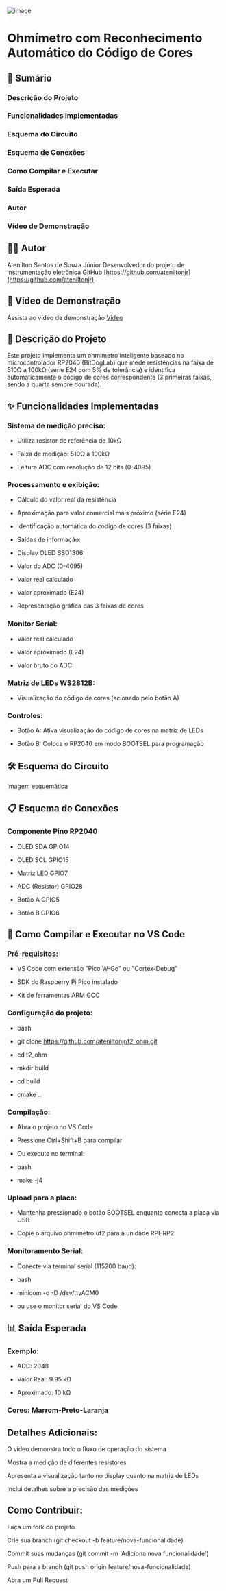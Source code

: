 ![image](https://github.com/user-attachments/assets/f2a5c9b8-6208-4723-8f46-1d74be421827)
# Ohmímetro com Reconhecimento Automático do Código de Cores
## 📌 Sumário
### Descrição do Projeto

### Funcionalidades Implementadas

### Esquema do Circuito

### Esquema de Conexões

### Como Compilar e Executar

### Saída Esperada

### Autor

### Vídeo de Demonstração


## 👨‍💻 Autor
Atenilton Santos de Souza Júnior
Desenvolvedor do projeto de instrumentação eletrônica
GitHub [https://github.com/ateniltonjr](https://github.com/ateniltonjr)

## 🎥 Vídeo de Demonstração
Assista ao vídeo de demonstração
[Vídeo](#link)

## 📝 Descrição do Projeto
Este projeto implementa um ohmímetro inteligente baseado no microcontrolador RP2040 (BitDogLab) que mede resistências na faixa de 510Ω a 100kΩ (série E24 com 5% de tolerância) e identifica automaticamente o código de cores correspondente (3 primeiras faixas, sendo a quarta sempre dourada).

## ✨ Funcionalidades Implementadas
### Sistema de medição preciso:

- Utiliza resistor de referência de 10kΩ

- Faixa de medição: 510Ω a 100kΩ

- Leitura ADC com resolução de 12 bits (0-4095)

### Processamento e exibição:

- Cálculo do valor real da resistência

- Aproximação para valor comercial mais próximo (série E24)

- Identificação automática do código de cores (3 faixas)

- Saídas de informação:

- Display OLED SSD1306:

- Valor do ADC (0-4095)

- Valor real calculado

- Valor aproximado (E24)

- Representação gráfica das 3 faixas de cores

### Monitor Serial:

- Valor real calculado

- Valor aproximado (E24)

- Valor bruto do ADC

### Matriz de LEDs WS2812B:

- Visualização do código de cores (acionado pelo botão A)

### Controles:

- Botão A: Ativa visualização do código de cores na matriz de LEDs

- Botão B: Coloca o RP2040 em modo BOOTSEL para programação

## 🛠️ Esquema do Circuito
[Imagem esquemática](#)

## 📋 Esquema de Conexões
### Componente	Pino RP2040

- OLED SDA	GPIO14

- OLED SCL	GPIO15

- Matriz LED	GPIO7

- ADC (Resistor)	GPIO28

- Botão A	GPIO5

- Botão B	GPIO6


## 🚀 Como Compilar e Executar no VS Code
### Pré-requisitos:

- VS Code com extensão "Pico W-Go" ou "Cortex-Debug"

- SDK do Raspberry Pi Pico instalado

- Kit de ferramentas ARM GCC

### Configuração do projeto:

- bash

- git clone https://github.com/ateniltonjr/t2_ohm.git

- cd t2_ohm

- mkdir build

- cd build

- cmake ..


### Compilação:

- Abra o projeto no VS Code

- Pressione Ctrl+Shift+B para compilar

- Ou execute no terminal:

- bash

- make -j4

### Upload para a placa:

- Mantenha pressionado o botão BOOTSEL enquanto conecta a placa via USB

- Copie o arquivo ohmimetro.uf2 para a unidade RPI-RP2

### Monitoramento Serial:

- Conecte via terminal serial (115200 baud):

- bash
- minicom -o -D /dev/ttyACM0
- ou use o monitor serial do VS Code

## 📊 Saída Esperada
### Exemplo:

- ADC: 2048

- Valor Real: 9.95 kΩ

- Aproximado: 10 kΩ

### Cores: Marrom-Preto-Laranja

## Detalhes Adicionais:
O vídeo demonstra todo o fluxo de operação do sistema

Mostra a medição de diferentes resistores

Apresenta a visualização tanto no display quanto na matriz de LEDs

Inclui detalhes sobre a precisão das medições

## Como Contribuir:
Faça um fork do projeto

Crie sua branch (git checkout -b feature/nova-funcionalidade)

Commit suas mudanças (git commit -m 'Adiciona nova funcionalidade')

Push para a branch (git push origin feature/nova-funcionalidade)

Abra um Pull Request
